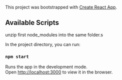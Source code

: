 This project was bootstrapped with [Create React App](https://github.com/facebook/create-react-app).

## Available Scripts

unzip first node_modules into the same folder.s

In the project directory, you can run:

### `npm start`

Runs the app in the development mode.<br />
Open [http://localhost:3000](http://localhost:3000) to view it in the browser.
